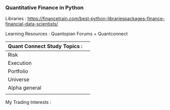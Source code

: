 ### Quantitative Finance in Python



Libraries : https://financetrain.com/best-python-librariespackages-finance-financial-data-scientists/

Learning Resources : Quantopian Forums + Quantconnect

| Quant Connect Study Topics : |      |
| ---------------------------- | ---- |
| Risk                         |      |
| Execution                    |      |
| Portfolio                    |      |
| Universe                     |      |
| Alpha general                |      |
|                              |      |

My Trading Interests :